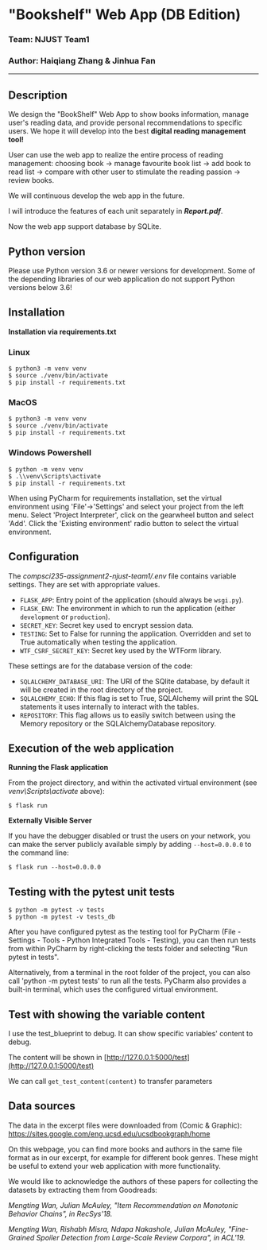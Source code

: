 # "Bookshelf" Web App (DB Edition)
### Team: NJUST Team1
### Author: Haiqiang Zhang & Jinhua Fan

---


## Description

We design the "BookShelf" Web App to show books information, manage user's reading data, and provide personal recommendations to specific users. We hope it will develop into the best **digital reading management tool!**

User can use the web app to realize the entire process of reading management: choosing book →  manage favourite book list → add book to read list → compare with other user to stimulate the reading passion → review books.

We will continuous develop the web app in the future.

l will introduce the features of each unit separately in _**Report.pdf**_.

Now the web app support database by SQLite.


## Python version

Please use Python version 3.6 or newer versions for development. Some of the depending libraries of our web application do not support Python versions below 3.6!


## Installation

**Installation via requirements.txt**

### Linux
```shell
$ python3 -m venv venv
$ source ./venv/bin/activate
$ pip install -r requirements.txt
```
### MacOS
```shell
$ python3 -m venv venv
$ source ./venv/bin/activate
$ pip install -r requirements.txt
```
### Windows Powershell
```shell
$ python -m venv venv
$ .\\venv\Scripts\activate
$ pip install -r requirements.txt
```

When using PyCharm for requirements installation, set the virtual environment using 'File'->'Settings' and select your project from the left menu. Select 'Project Interpreter', click on the gearwheel button and select 'Add'. Click the 'Existing environment' radio button to select the virtual environment. 

## Configuration

The *compsci235-assignment2-njust-team1/.env* file contains variable settings. They are set with appropriate values.

* `FLASK_APP`: Entry point of the application (should always be `wsgi.py`).
* `FLASK_ENV`: The environment in which to run the application (either `development` or `production`).
* `SECRET_KEY`: Secret key used to encrypt session data.
* `TESTING`: Set to False for running the application. Overridden and set to True automatically when testing the application.
* `WTF_CSRF_SECRET_KEY`: Secret key used by the WTForm library.

These settings are for the database version of the code:

* `SQLALCHEMY_DATABASE_URI`: The URI of the SQlite database, by default it will be created in the root directory of the project.
* `SQLALCHEMY_ECHO`: If this flag is set to True, SQLAlchemy will print the SQL statements it uses internally to interact with the tables. 
* `REPOSITORY`: This flag allows us to easily switch between using the Memory repository or the SQLAlchemyDatabase repository.

## Execution of the web application

**Running the Flask application**

From the project directory, and within the activated virtual environment (see *venv\Scripts\activate* above):

````shell
$ flask run
```` 

**Externally Visible Server**

If you have the debugger disabled or trust the users on your network, you can make the server publicly available simply by adding `--host=0.0.0.0` to the command line:
```shell
$ flask run --host=0.0.0.0
```


## Testing with the pytest unit tests

```shell
$ python -m pytest -v tests
$ python -m pytest -v tests_db
```

After you have configured pytest as the testing tool for PyCharm (File - Settings - Tools - Python Integrated Tools - Testing), you can then run tests from within PyCharm by right-clicking the tests folder and selecting "Run pytest in tests".

Alternatively, from a terminal in the root folder of the project, you can also call 'python -m pytest tests' to run all the tests. PyCharm also provides a built-in terminal, which uses the configured virtual environment. 

## Test with showing the variable content
I use the test_blueprint to debug. It can show specific variables' content to debug.

The content will be shown in [http://127.0.0.1:5000/test](http://127.0.0.1:5000/test)

We can call `get_test_content(content)` to transfer parameters


## Data sources 

The data in the excerpt files were downloaded from (Comic & Graphic):
https://sites.google.com/eng.ucsd.edu/ucsdbookgraph/home

On this webpage, you can find more books and authors in the same file format as in our excerpt, for example for different book genres. 
These might be useful to extend your web application with more functionality.

We would like to acknowledge the authors of these papers for collecting the datasets by extracting them from Goodreads:

*Mengting Wan, Julian McAuley, "Item Recommendation on Monotonic Behavior Chains", in RecSys'18.*

*Mengting Wan, Rishabh Misra, Ndapa Nakashole, Julian McAuley, "Fine-Grained Spoiler Detection from Large-Scale Review Corpora", in ACL'19.*
